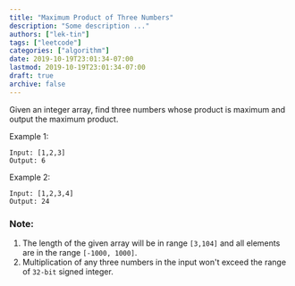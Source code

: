 ```yaml
---
title: "Maximum Product of Three Numbers"
description: "Some description ..."
authors: ["lek-tin"]
tags: ["leetcode"]
categories: ["algorithm"]
date: 2019-10-19T23:01:34-07:00
lastmod: 2019-10-19T23:01:34-07:00
draft: true
archive: false
---
```

Given an integer array, find three numbers whose product is maximum and output the maximum product.

Example 1:
```
Input: [1,2,3]
Output: 6
```

Example 2:
```
Input: [1,2,3,4]
Output: 24
```

### Note:
1. The length of the given array will be in range `[3,104]` and all elements are in the range `[-1000, 1000]`.
2. Multiplication of any three numbers in the input won't exceed the range of `32-bit` signed integer.